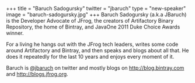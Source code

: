 +++
title = "Baruch Sadogursky"
twitter = "jbaruch"
type = "new-speaker"
image = "baruch-sadogursky.jpg"
+++
Baruch Sadogursky (a.k.a JBaruch) is the Developer Advocate of JFrog,
the creators of Artifactory Binary Repository, the home of Bintray, and
JavaOne 2011 Duke Choice Awards winner.

For a living he hangs out with the JFrog tech leaders, writes some code
around Artifactory and Bintray, and then speaks and blogs about all
that. He does it repeatedly for the last 10 years and enjoys every
moment of it.

Baruch is [@jbaruch](https://twitter.com/jbaruch) on twitter and mostly
blogs on http://blog.bintray.com and http://blogs.jfrog.org.
